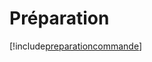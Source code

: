 # Préparation

[!include[preparationcommande](preparation.preparationcommande.autogen.md)]









































































































